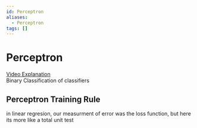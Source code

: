 ```yaml
---
id: Perceptron
aliases:
  - Perceptron
tags: []
---
```


# Perceptron
[Video Explanation](https://www.youtube.com/watch?v=4Gac5I64LM4)   
Binary Classification of classifiers  

## Perceptron Training Rule 

in linear regresion, our measurment of error was the loss function, but here its more like a total unit test 


